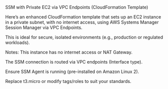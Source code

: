 
SSM with Private EC2 via VPC Endpoints (CloudFormation Template)

Here’s an enhanced CloudFormation template that sets up an EC2 instance in a private subnet, with no internet access, using AWS Systems Manager Session Manager via VPC Endpoints. 

This is ideal for secure, isolated environments (e.g., production or regulated workloads).

 Notes:
This instance has no internet access or NAT Gateway.

The SSM connection is routed via VPC endpoints (Interface type).

Ensure SSM Agent is running (pre-installed on Amazon Linux 2).

Replace t3.micro or modify tags/roles to suit your standards.
